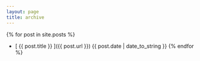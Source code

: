 ```yaml
---
layout: page
title: archive
---
```


{% for post in site.posts %}
  * [ {{ post.title }} ]({{ post.url }}) {{ post.date | date_to_string }}
{% endfor %}
